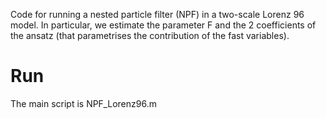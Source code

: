 Code for running a nested particle filter (NPF) in a two-scale Lorenz 96 model. In particular, we estimate the parameter F and the 2 coefficients of the ansatz (that parametrises the contribution of the fast variables).

# Run
The main script is NPF_Lorenz96.m


